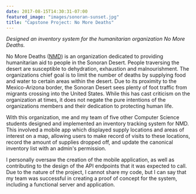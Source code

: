 ```yaml
---
date: 2017-08-15T14:30:31-07:00
featured_image: "images/sonoran-sunset.jpg"
title: "Capstone Project: No More Deaths"
---
```

_Designed an inventory system for the humanitarian organization No More Deaths._

No More Deaths ([NMD]) is an organization dedicated to providing humanitarian aid to
people in the Sonoran Desert. People traversing the desert are susceptible to
dehydration, exhaustion and malnourishment. The organizations chief goal is to
limit the number of deaths by supplying food and water to certain areas within
the desert. Due to its proximity to the Mexico-Arizona border, the Sonoran
Desert sees plenty of foot traffic from migrants crossing into the United
States. While this has cast criticism on the organization at times, it does not
negate the pure intentions of the organizations members and their dedication to
protecting human life.

With this organization, me and my team of five other Computer Science students
designed and implemented an inventory tracking system for NMD. This involved a
mobile app which displayed supply locations and areas of interest on a map,
allowing users to make record of visits to these locations, record the amount
of supplies dropped off, and update the canonical inventory list with an
admin's permission.

I personally oversaw the creation of the mobile application, as well as
contributing to the design of the API endpoints that it was expected to call.
Due to the nature of the project, I cannot share my code, but I can say that
my team was successful in creating a proof of concept for the system, including 
a functional server and application.

[NMD]: http://forms.nomoredeaths.org/en/
